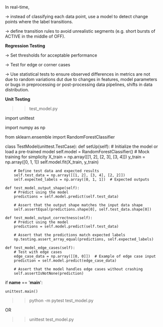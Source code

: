 
In real-time, 

-> instead of classifying each data point, use a model to detect change points where the label transitions.

-> define transition rules to avoid unrealistic segments (e.g. short bursts of ACTIVE in the middle of OFF).


**Regression Testing**

-> Set thresholds for acceptable performance

-> Test for edge or corner cases

-> Use statistical tests to ensure observed differences in metrics are not due to random variations dut due to changes in features, model parameters or bugs in preprocessing or post-processing data pipelines, shifts in data distribution.

**Unit Testing**

>> test_model.py


import unittest

import numpy as np

from sklearn.ensemble import RandomForestClassifier

class TestModel(unittest.TestCase):
    def setUp(self):
        # Initialize the model or load a pre-trained model
        self.model = RandomForestClassifier()
        # Mock training for simplicity
        X_train = np.array([[1, 2], [2, 3], [3, 4]])
        y_train = np.array([0, 1, 1])
        self.model.fit(X_train, y_train)
        
        # Define test data and expected results
        self.test_data = np.array([[1, 2], [3, 4], [2, 2]])
        self.expected_labels = np.array([0, 1, 1])  # Expected outputs

    def test_model_output_shape(self):
        # Predict using the model
        predictions = self.model.predict(self.test_data)
        
        # Assert that the output shape matches the input data shape
        self.assertEqual(predictions.shape[0], self.test_data.shape[0])

    def test_model_output_correctness(self):
        # Predict using the model
        predictions = self.model.predict(self.test_data)
        
        # Assert that the predictions match expected labels
        np.testing.assert_array_equal(predictions, self.expected_labels)

    def test_model_edge_cases(self):
        # Test with edge cases
        edge_case_data = np.array([[0, 0]])  # Example of edge case input
        prediction = self.model.predict(edge_case_data)
        
        # Assert that the model handles edge cases without crashing
        self.assertIsNotNone(prediction)


if __name__ == '__main__':

    unittest.main()



>> python -m pytest test_model.py

OR

>> unittest test_model.py
